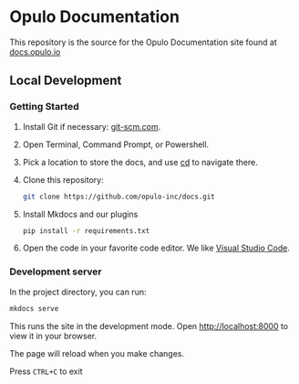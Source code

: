 # Opulo Documentation

This repository is the source for the Opulo Documentation site found at [docs.opulo.io](https://docs.opulo.io)

## Local Development

### Getting Started

1. Install Git if necessary: [git-scm.com](https://git-scm.com/book/en/v2/Getting-Started-Installing-Git).
2. Open Terminal, Command Prompt, or Powershell.
3. Pick a location to store the docs, and use [cd](https://linuxhint.com/cd-command-in-terminal/) to navigate there.

4. Clone this repository:

   ```bash
   git clone https://github.com/opulo-inc/docs.git
   ```

5. Install Mkdocs and our plugins

   ```bash
   pip install -r requirements.txt
   ```

6. Open the code in your favorite code editor. We like [Visual Studio Code](https://code.visualstudio.com/).

### Development server

In the project directory, you can run:

```bash
mkdocs serve
```

This runs the site in the development mode.
Open [http://localhost:8000](http://localhost:8000) to view it in your browser.

The page will reload when you make changes.

Press `CTRL+C` to exit
